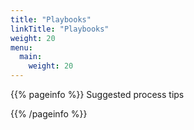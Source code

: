```yaml
---
title: "Playbooks"
linkTitle: "Playbooks"
weight: 20
menu:
  main:
    weight: 20
---
```


{{% pageinfo %}}
Suggested process tips 

{{% /pageinfo %}}
